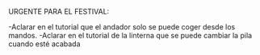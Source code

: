 
URGENTE PARA EL FESTIVAL:

-Aclarar en el tutorial que el andador solo se puede coger desde los mandos.
-Aclarar en el tutorial de la linterna que se puede cambiar la pila cuando esté acabada

